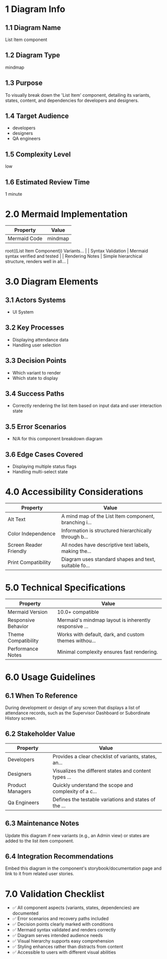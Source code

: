 # 1 Diagram Info

## 1.1 Diagram Name

List Item component

## 1.2 Diagram Type

mindmap

## 1.3 Purpose

To visually break down the 'List Item' component, detailing its variants, states, content, and dependencies for developers and designers.

## 1.4 Target Audience

- developers
- designers
- QA engineers

## 1.5 Complexity Level

low

## 1.6 Estimated Review Time

1 minute

# 2.0 Mermaid Implementation

| Property | Value |
|----------|-------|
| Mermaid Code | mindmap
  root((List Item Component))
    Variants... |
| Syntax Validation | Mermaid syntax verified and tested |
| Rendering Notes | Simple hierarchical structure, renders well in all... |

# 3.0 Diagram Elements

## 3.1 Actors Systems

- UI System

## 3.2 Key Processes

- Displaying attendance data
- Handling user selection

## 3.3 Decision Points

- Which variant to render
- Which state to display

## 3.4 Success Paths

- Correctly rendering the list item based on input data and user interaction state

## 3.5 Error Scenarios

- N/A for this component breakdown diagram

## 3.6 Edge Cases Covered

- Displaying multiple status flags
- Handling multi-select state

# 4.0 Accessibility Considerations

| Property | Value |
|----------|-------|
| Alt Text | A mind map of the List Item component, branching i... |
| Color Independence | Information is structured hierarchically through b... |
| Screen Reader Friendly | All nodes have descriptive text labels, making the... |
| Print Compatibility | Diagram uses standard shapes and text, suitable fo... |

# 5.0 Technical Specifications

| Property | Value |
|----------|-------|
| Mermaid Version | 10.0+ compatible |
| Responsive Behavior | Mermaid's mindmap layout is inherently responsive ... |
| Theme Compatibility | Works with default, dark, and custom themes withou... |
| Performance Notes | Minimal complexity ensures fast rendering. |

# 6.0 Usage Guidelines

## 6.1 When To Reference

During development or design of any screen that displays a list of attendance records, such as the Supervisor Dashboard or Subordinate History screen.

## 6.2 Stakeholder Value

| Property | Value |
|----------|-------|
| Developers | Provides a clear checklist of variants, states, an... |
| Designers | Visualizes the different states and content types ... |
| Product Managers | Quickly understand the scope and complexity of a c... |
| Qa Engineers | Defines the testable variations and states of the ... |

## 6.3 Maintenance Notes

Update this diagram if new variants (e.g., an Admin view) or states are added to the list item component.

## 6.4 Integration Recommendations

Embed this diagram in the component's storybook/documentation page and link to it from related user stories.

# 7.0 Validation Checklist

- ✅ All component aspects (variants, states, dependencies) are documented
- ✅ Error scenarios and recovery paths included
- ✅ Decision points clearly marked with conditions
- ✅ Mermaid syntax validated and renders correctly
- ✅ Diagram serves intended audience needs
- ✅ Visual hierarchy supports easy comprehension
- ✅ Styling enhances rather than distracts from content
- ✅ Accessible to users with different visual abilities

